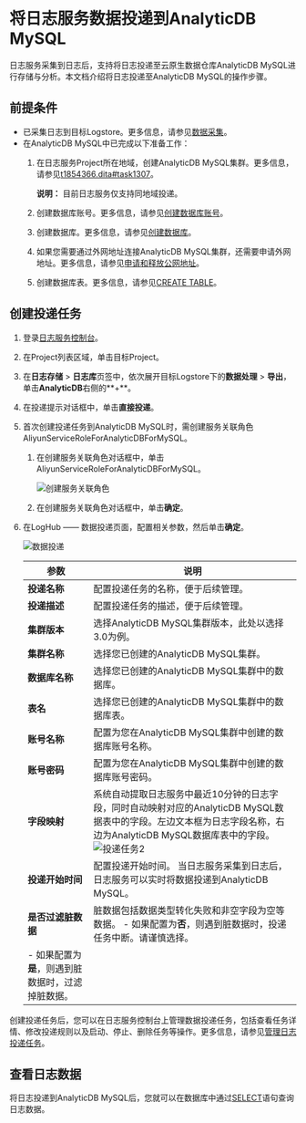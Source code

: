 # 将日志服务数据投递到AnalyticDB MySQL

日志服务采集到日志后，支持将日志投递至云原生数据仓库AnalyticDB MySQL进行存储与分析。本文档介绍将日志投递至AnalyticDB MySQL的操作步骤。

## 前提条件

-   已采集日志到目标Logstore。更多信息，请参见[数据采集](/cn.zh-CN/数据采集/采集方式.md)。
-   在AnalyticDB MySQL中已完成以下准备工作：
    1.  在日志服务Project所在地域，创建AnalyticDB MySQL集群。更多信息，请参见[t1854366.dita\#task1307]()。

        **说明：** 目前日志服务仅支持同地域投递。

    2.  创建数据库账号。更多信息，请参见[创建数据库账号]()。
    3.  创建数据库。更多信息，请参见[创建数据库]()。
    4.  如果您需要通过外网地址连接AnalyticDB MySQL集群，还需要申请外网地址。更多信息，请参见[申请和释放公网地址]()。
    5.  创建数据库表。更多信息，请参见[CREATE TABLE]()。

## 创建投递任务

1.  登录[日志服务控制台](https://sls.console.aliyun.com)。

2.  在Project列表区域，单击目标Project。

3.  在**日志存储** \> **日志库**页签中，依次展开目标Logstore下的**数据处理** \> **导出**，单击**AnalyticDB**右侧的**+**。

4.  在投递提示对话框中，单击**直接投递**。

5.  首次创建投递任务到AnalyticDB MySQL时，需创建服务关联角色AliyunServiceRoleForAnalyticDBForMySQL。

    1.  在创建服务关联角色对话框中，单击AliyunServiceRoleForAnalyticDBForMySQL。

        ![创建服务关联角色](https://static-aliyun-doc.oss-cn-hangzhou.aliyuncs.com/assets/img/zh-CN/0248744061/p179192.png)

    2.  在创建服务关联角色对话框中，单击**确定**。

6.  在LogHub —— 数据投递页面，配置相关参数，然后单击**确定**。

    ![数据投递](https://static-aliyun-doc.oss-cn-hangzhou.aliyuncs.com/assets/img/zh-CN/0248744061/p179204.png)

    |参数|说明|
    |--|--|
    |**投递名称**|配置投递任务的名称，便于后续管理。|
    |**投递描述**|配置投递任务的描述，便于后续管理。|
    |**集群版本**|选择AnalyticDB MySQL集群版本，此处以选择3.0为例。|
    |**集群名称**|选择您已创建的AnalyticDB MySQL集群。|
    |**数据库名称**|选择您已创建的AnalyticDB MySQL集群中的数据库。|
    |**表名**|选择您已创建的AnalyticDB MySQL集群中的数据库表。|
    |**账号名称**|配置为您在AnalyticDB MySQL集群中创建的数据库账号名称。|
    |**账号密码**|配置为您在AnalyticDB MySQL集群中创建的数据库账号密码。|
    |**字段映射**|系统自动提取日志服务中最近10分钟的日志字段，同时自动映射对应的AnalyticDB MySQL数据表中的字段。左边文本框为日志字段名称，右边为AnalyticDB MySQL数据库表中的字段。![投递任务2](https://static-aliyun-doc.oss-cn-hangzhou.aliyuncs.com/assets/img/zh-CN/8877688951/p76519.jpg) |
    |**投递开始时间**|配置投递开始时间。 当日志服务采集到日志后，日志服务可以实时将数据投递到AnalyticDB MySQL。 |
    |**是否过滤脏数据**|脏数据包括数据类型转化失败和非空字段为空等数据。    -   如果配置为**否**，则遇到脏数据时，投递任务中断。请谨慎选择。
    -   如果配置为**是**，则遇到脏数据时，过滤掉脏数据。 |


创建投递任务后，您可以在日志服务控制台上管理数据投递任务，包括查看任务详情、修改投递规则以及启动、停止、删除任务等操作。更多信息，请参见[管理日志投递任务]()。

## 查看日志数据

将日志投递到AnalyticDB MySQL后，您就可以在数据库中通过[SELECT]()语句查询日志数据。

